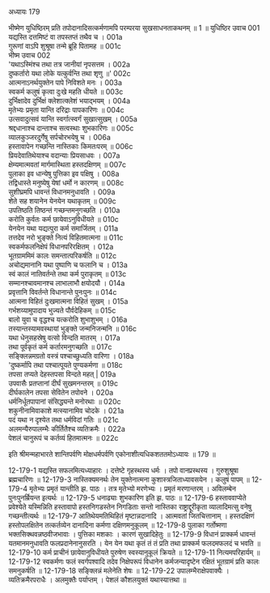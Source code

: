 अध्यायः 179

भीष्मेण युधिष्ठिरम् प्रति तपोदानादिसत्कर्मणामपि परम्परया सुखसाधनताकथनम् ॥ 1 ॥
युधिष्ठिर उवाच 	001  
यद्यस्ति दत्तमिष्टं वा तपस्तप्तं तथैव च ।	001a  
गुरूणां वाऽपि शुश्रूषा तन्मे ब्रूहि पितामह ॥	001c  
भीष्म उवाच 	002  
\'यथाऽस्मिंश्च तथा तत्र जानीयां नृपसत्तम ।	002a  
दुष्कर्तारो यथा लोके यत्कुर्वन्ति तथा शृणु ॥\'	002c  
आत्मनाऽनर्थयुक्तेन पापे निविशते मनः ।	003a  
स्वकर्म कलुषं कृत्वा दुःखे महति धीयते ॥	003c  
दुर्भिक्षादेव दुर्भिक्षं क्लेशात्क्लेशं भयाद्भयम् ।	004a  
मृतेभ्यः प्रमृता यान्ति दरिद्राः पापकारिणः ॥	004c  
उत्सवादुत्सवं यान्ति स्वर्गात्स्वर्गं सुखात्सुखम् ।	005a  
श्रद्दधानाश्च दान्ताश्च सत्वस्थाः शुभकारिणः ॥	005c  
व्यालकुञ्जरदुर्गेषु सर्पचोरभयेषु च ।	006a  
हस्तावापेन गच्छन्ति नास्तिकाः किमतःपरम् ॥	006c  
प्रियदेवातिथेयाश्च वदान्याः प्रियसाधवः ।	007a  
क्षेम्यमात्मवतां मार्गमास्थिता हस्तदक्षिणम् ॥	007c  
पुलाका इव धान्येषु पुत्तिका इव पक्षिषु ।	008a  
तद्विधास्ते मनुष्येषु येषां धर्मो न कारणम् ॥	008c  
सुशीघ्रमपि धावन्तं विधानमनुधावति ।	009a  
शेते सह शयानेन येनयेन यथाकृतम् ॥	009c  
उपतिष्ठति तिष्ठन्तं गच्छन्तमनुगच्छति ।	010a  
करोति कुर्वतः कर्म छायेवाऽनुविधीयते ॥	010c  
येनयेन यथा यद्यत्पुरा कर्म समार्जितम् ।	011a  
तत्तदेव नरो भुङ्क्ते नित्यं विहितमात्मना ॥	011c  
स्वकर्मफलनिक्षेपं विधानपरिरक्षितम् ।	012a  
भूतग्राममिमं कालः समन्तात्परिकर्षति ॥	012c  
अचोद्यमानानि यथा पुष्पाणि च फलानि च ।	013a  
स्वं कालं नातिवर्तन्ते तथा कर्म पुराकृतम् ॥	013c  
सम्मानश्चावमानश्च लाभालाभौ क्षयोदयौ ।	014a  
प्रवृत्तानि विवर्तन्ते विधानान्ते पुनःपुनः ॥	014c  
आत्मना विहितं दुःखमात्मना विहितं सुखम् ।	015a  
गर्भशय्यामुपादाय भुज्यते पौर्वदेहिकम् ॥	015c  
बालो युवा च वृद्धश्च यत्करोति शुभाशुभम् ।	016a  
तस्यान्तस्यामवस्थायां भुङ्क्ते जन्मनिजन्मनि ॥	016c  
यथा धेनुसहस्रेषु वत्सो विन्दति मातरम् ।	017a  
तथा पूर्वकृतं कर्म कर्तारमनुगच्छति ॥	017c  
सङ्क्लिन्नमग्रतो वस्त्रं पश्चाच्छुध्यति वारिणा ।	018a  
\'दुष्कर्मापि तथा पश्चात्पूयते पुण्यकर्मणा ॥	018c  
तपसा तप्यते देहस्तपसा विन्दते महत् |	019a  
उपवासैः प्रतप्तानां दीर्घं सुखमनन्तरम् ॥	019c  
दीर्घकालेन तपसा सेवितेन तपोवने ।	020a  
धर्मनिर्धूतपापानां संसिद्ध्यन्ते मनोरथाः ॥	020c  
शकुनीनामिवाकाशे मत्स्यानामिव चोदके ।	021a  
पदं यथा न दृश्येत तथा धर्मविदां गतिः ॥	021c  
अलमन्यैरुपालम्भैः कीर्तितैश्च व्यतिक्रमैः ।	022a  
पेशलं चानुरूपं च कर्तव्यं हितमात्मनः ॥ 	022c  

इति श्रीमन्महाभारते शान्तिपर्वणि मोक्षधर्मपर्वणि एकोनाशीत्यधिकशततमोऽध्यायः ॥ 179 ॥

12-179-1 यद्यस्ति सफलमित्यध्याहारः । दत्तेष्टे गृहस्थस्य धर्मः । तपो वानप्रस्थस्य । गुरुशुश्रूषा ब्रह्मचारिणः ॥ 12-179-3 नास्तिक्यमनर्थः तेन युक्तेनात्मना कुशास्त्रजिताध्यावसयेन । कलुषं पापम् ॥ 12-179-4 मृतेभ्यः प्रमृतं यान्तीति झ. पाठः । तत्र मृतेभ्यो मरणेभ्यः । प्रमृतं मरणान्तरम् । अविलम्बेन पुनःपुनर्म्रियन्त इत्यर्थः ॥ 12-179-5 धनाढ्याः शुभकारिण इति झ. पाठः ॥ 12-179-6 हस्ताववाप्येते प्रवेश्येते यस्मिन्निति हस्तावापो हस्तनिगडस्तेन निगडिताः सन्तो नास्तिका राष्ट्राद्दूरीकृता व्यालादिमत्सु वनेषु गच्छन्तीत्यर्थः ॥ 12-179-7 आतिथेयमतिथिहितं मृष्टान्नदानादि । आत्मवतां जितचित्तानाम् । हस्तदक्षिणं हस्तोपलक्षितेन तत्कर्तव्येन दानादिना कर्मणा दक्षिणमनुकूलम् ॥ 12-179-8 पुलाका गर्तोष्मणा भक्तसिक्थवन्नष्ठवीजभावाः । पुत्तिका मशकाः । कारणं सुखादिहेतुः ॥ 12-179-9 विधानं प्राक्कर्म धावन्तं यतमानमनुधावति फलप्रदानेनानुसरति । येन येन यथा कृतं तं तं प्रति तथा प्राक्कर्म फलदमफलदं च भवति ॥ 12-179-10 कर्म प्राचीनं छायेवानुविधीयते पुरुषेण स्वस्यानुकूलं क्रियते ॥ 12-179-11 नित्यमपरिहार्यम् ॥ 12-179-12 स्वकर्मणः फलं स्वर्गपश्वादि तदेव निक्षेपरूपं विधानेन कर्मजन्यादृष्टेन रक्षितं भूतग्रामं प्रति कालः समनुकर्षति ॥ 12-179-18 सङ्क्लिन्नं मलेनेति शेषः ॥ 12-179-22 उपालम्भैराक्षेपवाक्यैः । व्यतिक्रमैरपराधैः । अलमुक्तैः पर्याप्तम् । पेशलं कौशलयुक्तं यथास्यात्तथा ॥
